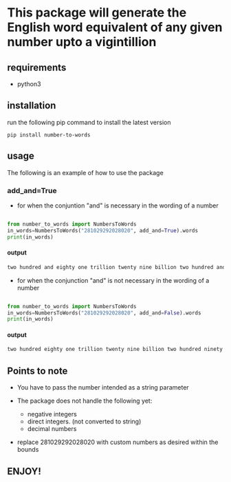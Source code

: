 # This package will generate the English word equivalent of any given number upto a vigintillion

## requirements
- python3 

## installation
run the following pip command to install the latest version
```
pip install number-to-words
```

## usage

The following is an example of how to use the package

### add_and=True
- for when the conjuntion "and" is necessary in the wording of a number
```python

from number_to_words import NumbersToWords
in_words=NumbersToWords("281029292028020", add_and=True).words
print(in_words)

```

#### output
```bash
two hundred and eighty one trillion twenty nine billion two hundred and ninety two million twenty eight thousand and twenty
```
- for when the conjunction "and" is not necessary in the wording of a number

```python

from number_to_words import NumbersToWords
in_words=NumbersToWords("281029292028020", add_and=False).words
print(in_words)
```
#### output

```bash
two hundred eighty one trillion twenty nine billion two hundred ninety two million twenty eight thousand twenty
```

## Points to note 
- You have to pass the number intended as a string parameter
- The package does not handle the following yet:
    -  negative integers
    -  direct integers. (not converted to string)
    -  decimal numbers 
    
- replace 281029292028020 with custom numbers as desired within the bounds


## ENJOY!